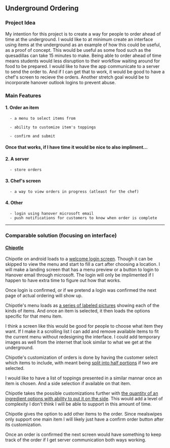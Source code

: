 ## Underground Ordering
### Project Idea
My intention for this project is to create a way for people to order ahead of time at the underground. I would like to at minimum create an interface using items at the underground as an example of how this could be useful, as a proof of concept. This would be useful as some food such as the quesadillas can take 15 minutes to make. Being able to order ahead of time means students would less disruption to their workflow waiting around for food to be prepared. I would like to have the app communicate to a server to send the order to. And if I can get that to work, it would be good to have a chef's screen to recieve the orders. Another stretch goal would be to incorporate hanover outlook logins to prevent abuse.

### Main Features
#### 1. Order an item
   
      - a menu to select items from
   
      - ability to customize item's toppings
   
      - confirm and submit
   

#### Once that works, if I have time it would be nice to also impliment...

#### 2. A server
   
      - store orders

#### 3. Chef's screen
   
      - a way to view orders in progress (atleast for the chef)

#### 4. Other
      - login using hanover microsoft email
      - push notifications for customers to know when order is complete

---

### Comparable solution (focusing on interface)

#### [Chipotle](https://www.chipotle.com/)

Chipotle on android loads to a [welcome login screen](https://github.com/Hanover-CS/HC24-Luuk-Crawford-Senior-Project/assets/32851596/b88ffab7-d7fd-40e7-ab57-f08167a983dc). Though it can be skipped to view the menu and start to fill a cart after choosing a location.
I will make a landing screen that has a menu preview or a button to login to Hanover email through microsoft. The login will only be implimented if I happen to have extra time to figure out how that works.

Once login is confirmed, or if we pretend a login was confirmed the next page of actual ordering will show up.

Chipotle's menu loads as [a series of labeled pictures](https://github.com/Hanover-CS/HC24-Luuk-Crawford-Senior-Project/assets/32851596/74963349-cc17-45be-864e-66513fdf3f63) showing each of the kinds of items. And once an item is selected, it then loads the options specific for that menu item. 

I think a screen like this would be good for people to choose what item they want. If I make it a scrolling list I can add and remove available items to fit the current menu without redesigning the interface. I could add temporary images as well from the internet that look similar to what we get at the underground.

Chipotle's customization of orders is done by having the customer select which items to include, with meant being [split into half portions](https://github.com/Hanover-CS/HC24-Luuk-Crawford-Senior-Project/assets/32851596/76fddee4-b6bc-4153-ac04-6c2a0af3affb) if two are selected. 

I would like to have a list of toppings presented in a similar mannar once an item is chosen. And a side selection if available on that item.

Chipotle takes the possible customizations further with [the quantity of an ingredient options with ability to put it on the side](https://github.com/Hanover-CS/HC24-Luuk-Crawford-Senior-Project/assets/32851596/aa747fa0-f0eb-485d-9742-ce18ebf854f0). This would add a level of complexity I don't think I will be able to support in this amount of time.

Chipotle gives the option to add other items to the order. Since mealswipes only support one main item I will likely just have a confirm order button after its customization.

Once an order is confirmed the next screen would have something to keep track of the order if I get server communication both ways working.
